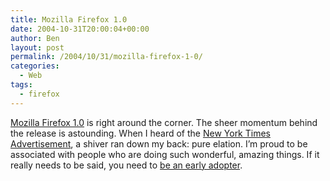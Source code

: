 ```yaml
---
title: Mozilla Firefox 1.0
date: 2004-10-31T20:00:04+00:00
author: Ben
layout: post
permalink: /2004/10/31/mozilla-firefox-1-0/
categories:
  - Web
tags:
  - firefox
---
```

[Mozilla Firefox 1.0](http://www.getfirefox.com/) is right around the corner. The sheer momentum behind the release is astounding. When I heard of the [New York Times](http://www.nytimes.com/) [Advertisement](http://www.mozillastore.com/a/nytimes/?mozstore=2d18a1fec866afc9e2e8541649bf18cc&mozstore=2d18a1fec866afc9e2e8541649bf18cc), a shiver ran down my back: pure elation. I&#8217;m proud to be associated with people who are doing such wonderful, amazing things. If it really needs to be said, you need to [be an early adopter](http://www.mozilla.org/products/firefox/).